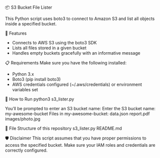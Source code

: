 📦 S3 Bucket File Lister

This Python script uses boto3 to connect to Amazon S3 and list all objects inside a specified bucket.

🔧 Features
- Connects to AWS S3 using the boto3 SDK
- Lists all files stored in a given bucket
- Handles empty buckets gracefully with an informative message

📋 Requirements
Make sure you have the following installed:
- Python 3.x
- Boto3 (pip install boto3)
- AWS credentials configured (~/.aws/credentials) or environment variables set

🚀 How to Run
python3 s3_lister.py

You’ll be prompted to enter an S3 bucket name:
Enter the S3 bucket name: my-awesome-bucket
Files in my-awesome-bucket:
data.json
report.pdf
images/photo.jpg

📁 File Structure of this repository
s3_lister.py
README.md


🛡️ Disclaimer
This script assumes that you have proper permissions to access the specified bucket. Make sure your IAM roles and credentials are correctly configured.
